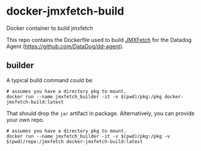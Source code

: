 # docker-jmxfetch-build
Docker container to build jmxfetch

This repo contains the Dockerfile used to build [JMXFetch](https://github.com/DataDog/jmxfetch) for the Datadog Agent (https://github.com/DataDog/dd-agent).

## builder
A typical build command could be:
```
# assumes you have a directory pkg to mount.
docker run --name jmxfetch_builder -it -v $(pwd)/pkg:/pkg docker-jmxfetch-build:latest
```

That should drop the `jar` artifact in package. Alternatively, you can provide your own repo.

```
# assumes you have a directory pkg to mount.
docker run --name jmxfetch_builder -it -v $(pwd)/pkg:/pkg -v $(pwd)/repo:/jmxfetch docker-jmxfetch-build:latest
```
